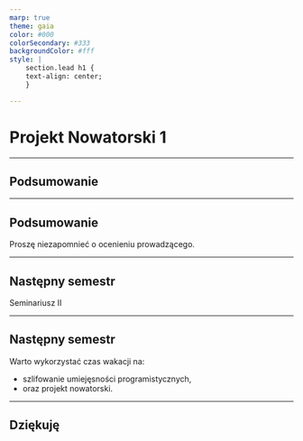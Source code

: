 ```yaml
---
marp: true
theme: gaia
color: #000
colorSecondary: #333
backgroundColor: #fff
style: |
    section.lead h1 {
    text-align: center;
    }

---
```

<!-- _class: lead -->
# Projekt Nowatorski 1

---
<!-- _class: lead -->
## Podsumowanie

---
<!-- _class: lead -->
## Podsumowanie

Proszę niezapomnieć o ocenieniu prowadzącego.

---
<!-- _class: lead -->
## Następny semestr

Seminariusz II

---
<!-- _class: lead -->
## Następny semestr

Warto wykorzystać czas wakacji na:

- szlifowanie umiejęsności programistycznych,
- oraz projekt nowatorski.

---
<!-- _class: lead -->
## Dziękuję
